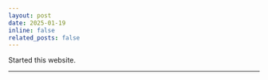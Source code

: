 ```yaml
---
layout: post
date: 2025-01-19
inline: false
related_posts: false
---
```


Started this website.

---


